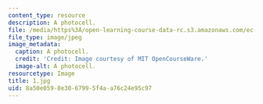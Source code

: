 ```yaml
---
content_type: resource
description: A photocell.
file: /media/https%3A/open-learning-course-data-rc.s3.amazonaws.com/ec-s06-practical-electronics-fall-2004/8a50e0598e3067995f4aa76c24e95c97_1.jpg
file_type: image/jpeg
image_metadata:
  caption: A photocell.
  credit: 'Credit: Image courtesy of MIT OpenCourseWare.'
  image-alt: A photocell.
resourcetype: Image
title: 1.jpg
uid: 8a50e059-8e30-6799-5f4a-a76c24e95c97
---
```

